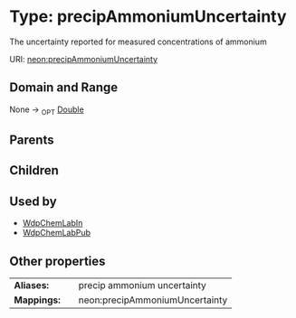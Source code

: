 
# Type: precipAmmoniumUncertainty


The uncertainty reported for measured concentrations of ammonium

URI: [neon:precipAmmoniumUncertainty](https://data.neonscience.org/precipAmmoniumUncertainty)


## Domain and Range

None ->  <sub>OPT</sub> [Double](types/Double.md)

## Parents


## Children


## Used by

 * [WdpChemLabIn](WdpChemLabIn.md)
 * [WdpChemLabPub](WdpChemLabPub.md)

## Other properties

|  |  |  |
| --- | --- | --- |
| **Aliases:** | | precip ammonium uncertainty |
| **Mappings:** | | neon:precipAmmoniumUncertainty |


